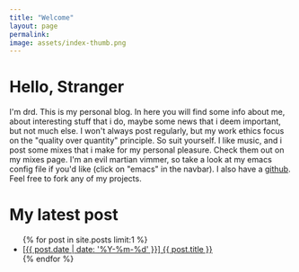 ```yaml
---
title: "Welcome"
layout: page
permalink:
image: assets/index-thumb.png
---
```


# Hello, Stranger

I'm drd.
This is my personal blog.
In here you will find some info about me, about interesting stuff that i do, maybe some news that i deem important, but not much else.  I won't always post regularly, but my work ethics focus on the "quality over quantity" principle. So suit yourself.
I like music, and i post some mixes that i make for my personal pleasure. Check them out on my mixes page.
I'm an evil martian vimmer, so take a look at my emacs config file if you'd like (click on "emacs" in the navbar).
I also have a [github](https://github.com/Dr-Dd "github"). Feel free to fork any of my projects.

# My latest post

<ul>
    {% for post in site.posts limit:1 %}
        <li>
            <a href="{{ post.url | relative_url }}">[{{ post.date | date: '%Y-%m-%d' }}] {{ post.title }}</a>
        </li>
    {% endfor %}
</ul>
